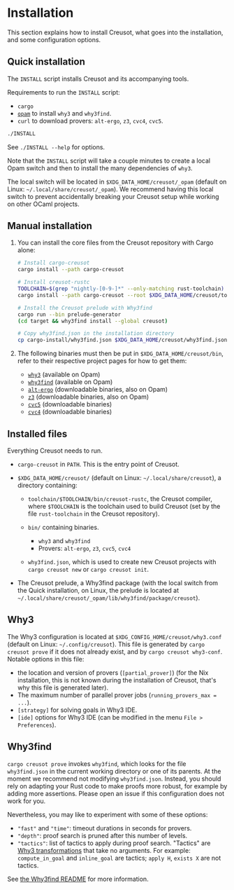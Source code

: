 # Installation

This section explains how to install Creusot, what goes into the installation,
and some configuration options.

## Quick installation

The `INSTALL` script installs Creusot and its accompanying tools.

Requirements to run the `INSTALL` script:

- `cargo`
- [`opam`](https://opam.ocaml.org/) to install `why3` and `why3find`.
- `curl` to download provers: `alt-ergo`, `z3`, `cvc4`, `cvc5`.

```sh
./INSTALL
```

See `./INSTALL --help` for options.

Note that the `INSTALL` script will take a couple minutes to create
a local Opam switch and then to install the many dependencies of `why3`.

The local switch will be located in `$XDG_DATA_HOME/creusot/_opam`
(default on Linux: `~/.local/share/creusot/_opam`). We recommend having this local
switch to prevent accidentally breaking your Creusot setup while working
on other OCaml projects.

## Manual installation

1. You can install the core files from the Creusot repository with Cargo alone:

    ```sh
    # Install cargo-creusot
    cargo install --path cargo-creusot

    # Install creusot-rustc
    TOOLCHAIN=$(grep "nightly-[0-9-]*" --only-matching rust-toolchain)
    cargo install --path cargo-creusot --root $XDG_DATA_HOME/creusot/toolchain/$TOOLCHAIN/bin

    # Install the Creusot prelude with Why3find
    cargo run --bin prelude-generator
    (cd target && why3find install --global creusot)

    # Copy why3find.json in the installation directory
    cp cargo-install/why3find.json $XDG_DATA_HOME/creusot/why3find.json
    ```

2. The following binaries must then be put in `$XDG_DATA_HOME/creusot/bin`, refer to their respective
    project pages for how to get them:

    - [`why3`](https://www.why3.org/) (available on Opam)
    - [`why3find`](https://git.frama-c.com/pub/why3find) (available on Opam)
    - [`alt-ergo`](https://alt-ergo.ocamlpro.com/) (downloadable binaries, also on Opam)
    - [`z3`](https://github.com/Z3Prover/z3) (downloadable binaries, also on Opam)
    - [`cvc5`](https://cvc5.github.io/) (downloadable binaries)
    - [`cvc4`](https://cvc4.github.io/) (downloadable binaries)

## Installed files

Everything Creusot needs to run.

- `cargo-creusot` in `PATH`. This is the entry point of Creusot.

- `$XDG_DATA_HOME/creusot/` (default on Linux: `~/.local/share/creusot`), a directory containing:

    - `toolchain/$TOOLCHAIN/bin/creusot-rustc`, the Creusot compiler, where `$TOOLCHAIN`
        is the toolchain used to build Creusot (set by the file `rust-toolchain` in the Creusot repository).

    - `bin/` containing binaries.

        - `why3` and `why3find`
        - Provers: `alt-ergo`, `z3`, `cvc5`, `cvc4`

    - `why3find.json`, which is used to create new Creusot projects with
        `cargo creusot new` or `cargo creusot init`.

- The Creusot prelude, a Why3find package
    (with the local switch from the Quick installation, on Linux,
    the prelude is located at `~/.local/share/creusot/_opam/lib/why3find/package/creusot`).

## Why3

The Why3 configuration is located at `$XDG_CONFIG_HOME/creusot/why3.conf`
(default on Linux: `~/.config/creusot`). This file is generated by `cargo creusot prove`
if it does not already exist, and by `cargo creusot why3-conf`. Notable options in this file:

- the location and version of provers (`[partial_prover]`)
  (for the Nix installation, this is not known during the installation of Creusot,
  that's why this file is generated later).
- The maximum number of parallel prover jobs (`running_provers_max = ...`).
- `[strategy]` for solving goals in Why3 IDE.
- `[ide]` options for Why3 IDE (can be modified in the menu `File > Preferences`).

## Why3find

`cargo creusot prove` invokes `why3find`, which looks for the file `why3find.json` in the current working directory or one of its parents.
At the moment we recommend not modifying `why3find.json`. Instead, you should rely on adapting your Rust code to make proofs more robust, for example by adding more assertions.
Please open an issue if this configuration does not work for you.

Nevertheless, you may like to experiment with some of these options:

- `"fast"` and `"time"`: timeout durations in seconds for provers.
- `"depth"`: proof search is pruned after this number of levels.
- `"tactics"`: list of tactics to apply during proof search.
  "Tactics" are [Why3 transformations](https://www.why3.org/doc/technical.html#transformations) that take no arguments.
  For example: `compute_in_goal` and `inline_goal` are tactics; `apply H`, `exists X` are not tactics.

See [the Why3find README](https://git.frama-c.com/pub/why3find#why3find) for more information.
